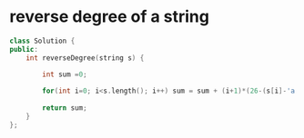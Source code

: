# reverse degree of a string
```c++
class Solution {
public:
    int reverseDegree(string s) {
        
        int sum =0;

        for(int i=0; i<s.length(); i++) sum = sum + (i+1)*(26-(s[i]-'a'));
        
        return sum;
    }
};
```